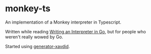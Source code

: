 # monkey-ts

An implementation of a Monkey interpreter in Typescript.

Written while reading [Writing an Interpreter in Go](https://interpreterbook.com/), but for people who weren't really wowed by Go.

Started using [generator-xavdid](https://github.com/xavdid/generator-xavdid).
